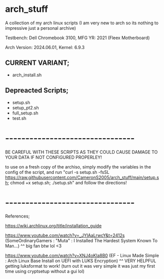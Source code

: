 # arch_stuff
A collection of my arch linux scripts (I am very new to arch so its nothing to impressive just a personal archive)

Testbench: Dell Chromebook 3100, MFG YR: 2021 (Fleex Motherboard)

Arch Version: 2024.06.01, Kernel: 6.9.3

## CURRENT VARIANT;
- arch_install.sh

## Depreacted Scripts;
- setup.sh
- setup_pt2.sh
- full_setup.sh
- test.sh
# -------------------------------- #

BE CAREFUL WITH THESE SCRIPTS AS THEY COULD CAUSE DAMAGE TO YOUR DATA IF NOT CONFIGURED PROPERLEY!

to use on a fresh copy of the archiso, simply modify the variables in the config of the script, and run "curl -s setup.sh -fsSL https://raw.githubusercontent.com/CameronS2005/arch_stuff/main/setup.sh; chmod +x setup.sh; ./setup.sh" and follow the directions!

# -------------------------------- #

References;

https://wiki.archlinux.org/title/installation_guide

https://www.youtube.com/watch?v=_JYIAaLrwcY&t=2412s 
(SomeOrdinaryGamers : "Muta" : I Installed The Hardest System Known To Man...)
^^ big fan btw lol <3

https://www.youtube.com/watch?v=XNJ4oKla8B0 
(EF - Linux Made Simple : Arch Linux Base Install on UEFI with LUKS Encryption)
^^ VERY HELPFUL getting luksformat to work! (turn out it was very simple it was just my first time using cryptsetup without a gui lol)
